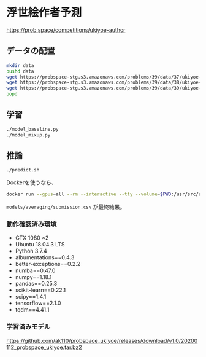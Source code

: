 # 浮世絵作者予測

<https://prob.space/competitions/ukiyoe-author>

## データの配置

```bash
mkdir data
pushd data
wget https://probspace-stg.s3.amazonaws.com/problems/39/data/37/ukiyoe-train-labels.npz
wget https://probspace-stg.s3.amazonaws.com/problems/39/data/38/ukiyoe-test-imgs.npz
wget https://probspace-stg.s3.amazonaws.com/problems/39/data/39/ukiyoe-train-imgs.npz
popd
```

## 学習

```bash
./model_baseline.py
./model_mixup.py
```

## 推論

```bash
./predict.sh
```

Dockerを使うなら、

```bash
docker run --gpus=all --rm --interactive --tty --volume=$PWD:/usr/src/app keras-docker:0.1.0 ./predict.sh
```

`models/averaging/submission.csv` が最終結果。

### 動作確認済み環境

- GTX 1080 ×2
- Ubuntu 18.04.3 LTS
- Python 3.7.4
- albumentations==0.4.3
- better-exceptions==0.2.2
- numba==0.47.0
- numpy==1.18.1
- pandas==0.25.3
- scikit-learn==0.22.1
- scipy==1.4.1
- tensorflow==2.1.0
- tqdm==4.41.1

### 学習済みモデル

<https://github.com/ak110/probspace_ukiyoe/releases/download/v1.0/20200112_probspace_ukiyoe.tar.bz2>
